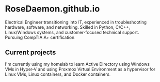 # RoseDaemon.github.io
Electrical Engineer transitioning into IT, experienced in troubleshooting hardware, software, and networking. Skilled in Python, C/C++, Linux/Windows systems, and customer-focused technical support. Pursuing CompTIA A+ certification.

## Current projects
I'm currently using my homelab to learn Active Directory using Windows VMs in Hyper-V and using Proxmox Virtual Environment as a hypervisor for Linux VMs, Linux containers, and Docker containers.
